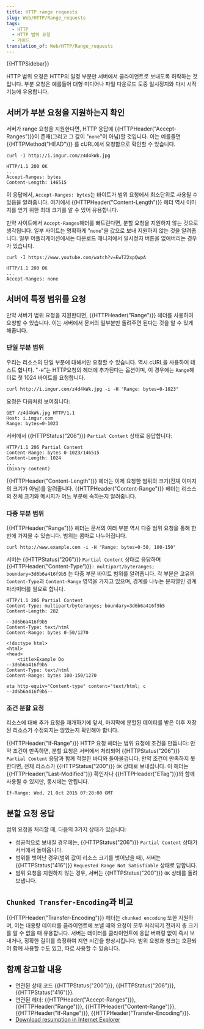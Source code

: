 ```yaml
---
title: HTTP range requests
slug: Web/HTTP/Range_requests
tags:
  - HTTP
  - HTTP 범위 요청
  - 가이드
translation_of: Web/HTTP/Range_requests
---
```


{{HTTPSidebar}}

HTTP 범위 요청은 HTTP의 일정 부분만 서버에서 클라이언트로 보내도록 허락하는 것입니다. 부분 요청은 예를들어 대형 미디어나 파일 다운로드 도중 일시정지와 다시 시작 기능에 유용합니다.

## 서버가 부분 요청을 지원하는지 확인

서버가 range 요청을 지원한다면, HTTP 응답에 {{HTTPHeader("Accept-Ranges")}}이 존재(그리고 그 값이 "`none`"이 아님)할 것입니다. 이는 예를들면 {{HTTPMethod("HEAD")}} 를 cURL에서 요청함으로 확인할 수 있습니다.

```
curl -I http://i.imgur.com/z4d4kWk.jpg

HTTP/1.1 200 OK
...
Accept-Ranges: bytes
Content-Length: 146515
```

이 응답에서, `Accept-Ranges: bytes`는 바이트가 범위 요청에서 최소단위로 사용될 수 있음을 알려줍니다. 여기에서 {{HTTPHeader("Content-Length")}} 헤더 역시 이미지를 얻기 위한 최대 크기를 알 수 있어 유용합니다.

만약 사이트에서 `Accept-Ranges`헤더를 빠트린다면, 분할 요청을 지원하지 않는 것으로 생각됩니다. 일부 사이트는 명확하게 "`none`"을 값으로 보내 지원하지 않는 것을 알려줍니다. 일부 어플리케이션에서는 다운로드 매니저에서 일시정지 버튼을 없애버리는 경우가 있습니다.

```
curl -I https://www.youtube.com/watch?v=EwTZ2xpQwpA

HTTP/1.1 200 OK
...
Accept-Ranges: none
```

## 서버에 특정 범위를 요청

만약 서버가 범위 요청을 지원한다면, {{HTTPHeader("Range")}} 헤더를 사용하여 요청할 수 있습니다. 이는 서버에서 문서의 일부분만 돌려주면 된다는 것을 알 수 있게 해줍니다.

### 단일 부분 범위

우리는 리소스의 단일 부분에 대해서만 요청할 수 있습니다. 역시 cURL을 사용하여 테스트 합니다. "`-H`"는 HTTP요청의 헤더에 추가된다는 옵션이며, 이 경우에는 `Range`헤더로 첫 1024 바이트를 요청합니다.

```
curl http://i.imgur.com/z4d4kWk.jpg -i -H "Range: bytes=0-1023"
```

요청은 다음처럼 보여집니다:

```
GET /z4d4kWk.jpg HTTP/1.1
Host: i.imgur.com
Range: bytes=0-1023
```

서버에서 {{HTTPStatus("206")}} `Partial Content` 상태로 응답합니다:

```
HTTP/1.1 206 Partial Content
Content-Range: bytes 0-1023/146515
Content-Length: 1024
...
(binary content)
```

{{HTTPHeader("Content-Length")}} 헤더는 이제 요청한 범위의 크기(전체 이미지의 크기가 아님)를 알려줍니다. {{HTTPHeader("Content-Range")}} 헤더는 리소스의 전체 크기와 메시지가 어느 부분에 속하는지 알려줍니다.

### 다중 부분 범위

{{HTTPHeader("Range")}} 헤더는 문서의 여러 부분 역시 다중 범위 요청을 통해 한번에 가져올 수 있습니다. 범위는 콤마로 나누어집니다.

```
curl http://www.example.com -i -H "Range: bytes=0-50, 100-150"
```

서버는 {{HTTPStatus("206")}} `Partial Content` 상태로 응답하며 {{HTTPHeader("Content-Type")}}`: multipart/byteranges; boundary=3d6b6a416f9b5` 는 다중 부분 바이트 범위를 알려줍니다. 각 부분은 고유의 `Content-Type`과 `Content-Range` 영역을 가지고 있으며, 경계를 나누는 문자열인 경계 파라미터를 필요로 합니다.

```
HTTP/1.1 206 Partial Content
Content-Type: multipart/byteranges; boundary=3d6b6a416f9b5
Content-Length: 282

--3d6b6a416f9b5
Content-Type: text/html
Content-Range: bytes 0-50/1270

<!doctype html>
<html>
<head>
    <title>Example Do
--3d6b6a416f9b5
Content-Type: text/html
Content-Range: bytes 100-150/1270

eta http-equiv="Content-type" content="text/html; c
--3d6b6a416f9b5--
```

### 조건 분할 요청

리소스에 대해 추가 요청을 재개하기에 앞서, 마지막에 분할된 데이터를 받은 이후 저장된 리소스가 수정되지는 않았는지 확인해야 합니다.

{{HTTPHeader("If-Range")}} HTTP 요청 헤더는 범위 요청에 조건을 만듭니다: 만약 조건이 만족하면, 분할 요청은 서버에서 처리되어 {{HTTPStatus("206")}} `Partial Content` 응답과 함께 적절한 바디와 돌아올겁니다. 만약 조건이 만족하지 못한다면, 전체 리소스가 {{HTTPStatus("200")}} `OK` 상태로 보내집니다. 이 헤더는 {{HTTPHeader("Last-Modified")}} 확인자나 {{HTTPHeader("ETag")}}와 함께 사용될 수 있지만, 동시에는 안됩니다.

```
If-Range: Wed, 21 Oct 2015 07:28:00 GMT
```

## 분할 요청 응답

범위 요청을 처리할 때, 다음의 3가지 상태가 있습니다:

- 성공적으로 보내질 경우에는, {{HTTPStatus("206")}} `Partial Content` 상태가 서버에서 돌아옵니다.
- 범위를 벗어난 경우(범위 값이 리소스 크기를 벗어났을 때), 서버는 {{HTTPStatus("416")}} `Requested Range Not Satisfiable` 상태로 답합니다.
- 범위 요청을 지원하지 않는 경우, 서버는 {{HTTPStatus("200")}} `OK` 상태를 돌려보냅니다.

## `Chunked Transfer-Encoding`과 비교

{{HTTPHeader("Transfer-Encoding")}} 헤더는 `chunked encoding` 또한 지원하며, 이는 대용량 데이터를 클라이언트에 보낼 때와 요청이 모두 처리되기 전까지 총 크기를 알 수 없을 때 유용합니다. 서버는 데이터를 클라이언트에 응답 버퍼링 없이 즉시 보내거나, 정확한 길이를 측정하여 지연 시간을 향상시킵니다. 범위 요청과 청크는 호환되어 함께 사용할 수도 있고, 따로 사용할 수 있습니다.

## 함께 참고할 내용

- 연관된 상태 코드 {{HTTPStatus("200")}}, {{HTTPStatus("206")}}, {{HTTPStatus("416")}}.
- 연관된 헤더: {{HTTPHeader("Accept-Ranges")}}, {{HTTPHeader("Range")}}, {{HTTPHeader("Content-Range")}}, {{HTTPHeader("If-Range")}}, {{HTTPHeader("Transfer-Encoding")}}.
- [Download resumption in Internet Explorer](https://blogs.msdn.microsoft.com/ieinternals/2011/06/03/download-resumption-in-internet-explorer/)
